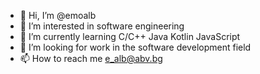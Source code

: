 - 👋 Hi, I’m @emoalb
- 👀 I’m interested in software engineering
- 🌱 I’m currently learning C/C++ Java Kotlin JavaScript
- 💞️ I’m looking for work in the software development field
- 📫 How to reach me e_alb@abv.bg

<!---
emoalb/emoalb is a ✨ special ✨ repository because its `README.md` (this file) appears on your GitHub profile.
You can click the Preview link to take a look at your changes.
--->
